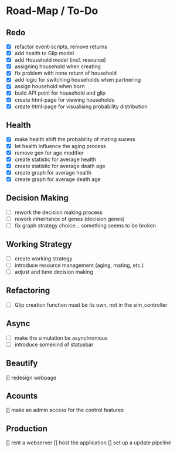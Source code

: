 # Road-Map / To-Do
## Redo
- [X] refactor event-scripts, remove returns
- [X] add health to Glip model
- [X] add Household model (incl. resource)
- [X] assigning household when creating
- [X] fix problem with none return of household
- [X] add logic for switching households when partnering
- [X] assign household when born
- [X] build API point for household and glip
- [X] create html-page for viewing households
- [X] create html-page for visualising probability distribution

## Health
- [X] make health shift the probability of mating sucess
- [X] let health influence the aging process
- [X] remove gen for age modifier
- [X] create statistic for average health
- [X] create statistic for average death age
- [X] create graph for average health
- [X] create graph for average death age

## Decision Making
- [ ] rework the decision making process
- [ ] rework inheritance of genes (decision genes)
- [ ] fix graph strategy choice... something seems to be broken

## Working Strategy
- [ ] create working strategy
- [ ] introduce resource management (aging, mating, etc.)
- [ ] adjust and tune decision making

## Refactoring
- [ ] Glip creation function must be its own, not in the sim_controller

## Async
- [ ] make the simulation be asynchronious
- [ ] introduce somekind of statusbar

## Beautify 
[] redesign webpage

## Acounts
[] make an admin access for the control features

## Production
[] rent a webserver
[] host the application
[] set up a update pipeline